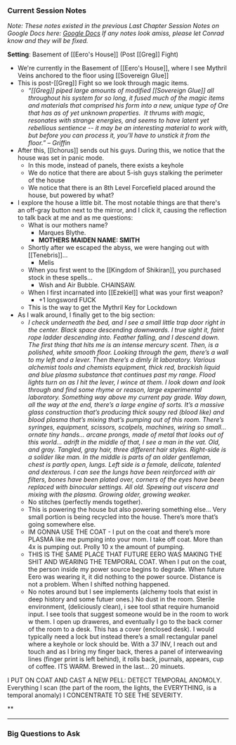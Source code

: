 ### Current Session Notes 
*Note: These notes existed in the previous Last Chapter Session Notes on Google Docs here: [Google Docs](https://docs.google.com/document/d/15Bg4LT30GZhXbTKbGw7VX2o6RRBX9xOw4lCdqmHVaNw/edit?usp=sharing) If any notes look amiss, please let Conrad know and they will be fixed.*  

**Setting**: Basement of [[Eero's House]] (Post [[Greg]] Fight)

- We're currently in the Basement of [[Eero's House]], where I see Mythril Veins anchored to the floor using [[Sovereign Glue]]
- This is post-[[Greg]] Fight so we look through magic items. 
	- *“[[Greg]] piped large amounts of modified [[Sovereign Glue]] all throughout his system for so long, it fused much of the magic items and materials that comprised his form into a new, unique type of Ore that has as of yet unknown properties.  It thrums with magic, resonates with strange energies, and seems to have latent yet rebellious sentience -- it may be an interesting material to work with, but before you can process it, you’ll have to unstick it from the floor.” – Griffin*
- After this, [[Ichorus]] sends out his guys. During this, we notice that the house was set in panic mode. 
	- In this mode, instead of panels, there exists a keyhole
	- We do notice that there are about 5-ish guys stalking the perimeter of the house
	- We notice that there is an 8th Level Forcefield placed around the house, but powered by what? 
- I explore the house a little bit. The most notable things are that there's an off-gray button next to the mirror, and I click it, causing the reflection to talk back at me and as me questions: 
	- What is our mothers name?
		- Marques Blythe. 
		- **MOTHERS MAIDEN NAME: SMITH**
	- Shortly after we escaped the abyss, we were hanging out with [[Tenebris]]… 
		- Melis
	- When you first went to the [[Kingdom of Shikiran]], you purchased stock in these spells… 
		- Wish and Air Bubble. CHAINSAW.
	- When I first incarnated into [[Ezekiel]] what was your first weapon? 
		- +1 longsword FUCK
	- This is the way to get the Mythril Key for Lockdown
- As I walk around, I finally get to the big section: 
	- *I check underneath the bed, and I see a small little trap door right in the center. Black space descending downwards. I true sight it, faint rope ladder descending into. Feather falling, and I descend down. The first thing that hits me is an intense mercury scent. Then, is a polished, white smooth floor. Looking through the gem, there’s a wall to my left and a lever. Then there’s a dimly lit laboratory. Various alchemist tools and chemists equipment, thick red, brackish liquid and blue plasma substance that continues past my range. Flood lights turn on as I hit the lever, I wince at them. I look down and look through and find some rhyme or reason, large experimental laboratory. Something way above my current pay grade. Way down, all the way at the end, there’s a large engine of sorts. It’s a massive glass construction that’s producing thick soupy red (blood like) and blood plasma that’s mixing that’s pumping out of this room. There’s syringes, equipment, scissors, scalpels, machines, wiring so small… ornate tiny hands… arcane prongs, made of metal that looks out of this world… adrift in the middle of that, I see a man in the vat. Old, and gray. Tangled, gray hair, three different hair styles. Right-side is a solider like man. In the middle is parts of an older gentleman, chest is partly open, lungs. Left side is a female, delicate, talented and dexterous. I can see the lungs have been reinforced with air filters, bones have been plated over, corners of the eyes have been replaced with binocular settings. All old. Spewing out viscera and mixing with the plasma. Growing older, growing weaker.*
	- No stitches (perfectly mends together). 
	- This is powering the house but also powering something else… Very small portion is being recycled into the house. There’s more that’s going somewhere else. 
	- IM GONNA USE THE COAT - I put on the coat and there’s more PLASMA like me pumping into your mom. I take off coat. More than 4x is pumping out. Prolly 10 x the amount of pumping.
	- THIS IS THE SAME PLACE THAT FUTURE EERO WAS MAKING THE SHIT AND WEARING THE TEMPORAL COAT. When I put on the coat, the person inside my power source begins to degrade. When future Eero was wearing it, it did nothing to the power source. Distance is not a problem. When I shifted nothing happened.
	- No notes around but I see implements (alchemy tools that exist in deep history and some futuer ones.) No dust in the room. Sterile environment, (deliciously clean), i see tool sthat require humanoid input. I see tools that suggest someone would be in the room to work w them. I open up draweres, and eventually I go to the back corner of the room to a desk. This has a cover (enclosed desk). I would typically need a lock but instead there’s a small rectangular panel where a keyhole or lock should be. With a 37 INV, I reach out and touch and as I bring my finger back, theres a panel of interweaving lines (finger print is left behind), it rolls back, journals, appears, cup of coffee. ITS WARM. Brewed in the last… 20 minuets. 

  

I PUT ON COAT AND CAST A NEW PELL: DETECT TEMPORAL ANOMOLY. Everything I scan (the part of the room, the lights, the EVERYTHING, is a temporal anomaly) I CONCENTRATE TO SEE THE SEVERITY.

**


--- 
### Big Questions to Ask 